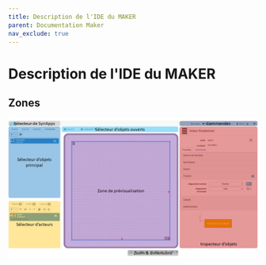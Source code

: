 ```yaml
---
title: Description de l'IDE du MAKER
parent: Documentation Maker
nav_exclude: true
---
```


# Description de l'IDE du MAKER


## Zones

![MAKER](assets/maker.png)
